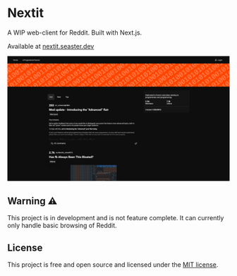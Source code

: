 # Nextit

A WIP web-client for Reddit. Built with Next.js.

Available at [nextit.seaster.dev](https://nextit.seaster.dev/)

![](SCREENSHOT.png)

## Warning ⚠️

This project is in development and is not feature complete.
It can currently only handle basic browsing of Reddit.

## License

This project is free and open source and licensed under the [MIT license](LICENSE).
